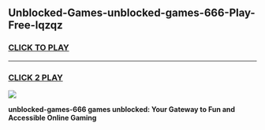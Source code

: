 
## Unblocked-Games-unblocked-games-666-Play-Free-lqzqz
<h3>
<a href="https://premium76.site?title=unblocked-games-666&ref=18A">CLICK TO PLAY</a></h3>
<hr>

<h3>
<a href="https://premium76.site?title=unblocked-games-666&ref=18A">CLICK 2 PLAY</a>
  
</h3>

<a href="https://premium76.site?title=unblocked-games-666&ref=18A"><img src="https://clearcache.store/games.png"></a>


**unblocked-games-666 games unblocked: Your Gateway to Fun and Accessible Online Gaming**
